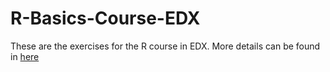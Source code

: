 # R-Basics-Course-EDX
These are the exercises for the R course in EDX. More details can be found in [here](https://learning.edx.org/course/course-v1:HarvardX+PH125.1x+1T2021/home)

